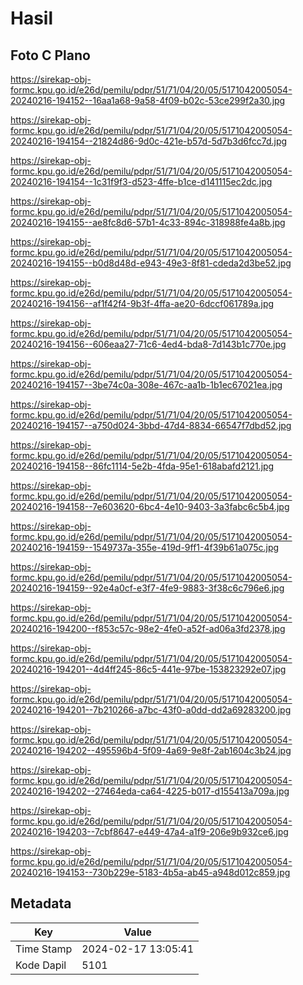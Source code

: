 # Hasil

## Foto C Plano

https://sirekap-obj-formc.kpu.go.id/e26d/pemilu/pdpr/51/71/04/20/05/5171042005054-20240216-194152--16aa1a68-9a58-4f09-b02c-53ce299f2a30.jpg

https://sirekap-obj-formc.kpu.go.id/e26d/pemilu/pdpr/51/71/04/20/05/5171042005054-20240216-194154--21824d86-9d0c-421e-b57d-5d7b3d6fcc7d.jpg

https://sirekap-obj-formc.kpu.go.id/e26d/pemilu/pdpr/51/71/04/20/05/5171042005054-20240216-194154--1c31f9f3-d523-4ffe-b1ce-d141115ec2dc.jpg

https://sirekap-obj-formc.kpu.go.id/e26d/pemilu/pdpr/51/71/04/20/05/5171042005054-20240216-194155--ae8fc8d6-57b1-4c33-894c-318988fe4a8b.jpg

https://sirekap-obj-formc.kpu.go.id/e26d/pemilu/pdpr/51/71/04/20/05/5171042005054-20240216-194155--b0d8d48d-e943-49e3-8f81-cdeda2d3be52.jpg

https://sirekap-obj-formc.kpu.go.id/e26d/pemilu/pdpr/51/71/04/20/05/5171042005054-20240216-194156--af1f42f4-9b3f-4ffa-ae20-6dccf061789a.jpg

https://sirekap-obj-formc.kpu.go.id/e26d/pemilu/pdpr/51/71/04/20/05/5171042005054-20240216-194156--606eaa27-71c6-4ed4-bda8-7d143b1c770e.jpg

https://sirekap-obj-formc.kpu.go.id/e26d/pemilu/pdpr/51/71/04/20/05/5171042005054-20240216-194157--3be74c0a-308e-467c-aa1b-1b1ec67021ea.jpg

https://sirekap-obj-formc.kpu.go.id/e26d/pemilu/pdpr/51/71/04/20/05/5171042005054-20240216-194157--a750d024-3bbd-47d4-8834-66547f7dbd52.jpg

https://sirekap-obj-formc.kpu.go.id/e26d/pemilu/pdpr/51/71/04/20/05/5171042005054-20240216-194158--86fc1114-5e2b-4fda-95e1-618abafd2121.jpg

https://sirekap-obj-formc.kpu.go.id/e26d/pemilu/pdpr/51/71/04/20/05/5171042005054-20240216-194158--7e603620-6bc4-4e10-9403-3a3fabc6c5b4.jpg

https://sirekap-obj-formc.kpu.go.id/e26d/pemilu/pdpr/51/71/04/20/05/5171042005054-20240216-194159--1549737a-355e-419d-9ff1-4f39b61a075c.jpg

https://sirekap-obj-formc.kpu.go.id/e26d/pemilu/pdpr/51/71/04/20/05/5171042005054-20240216-194159--92e4a0cf-e3f7-4fe9-9883-3f38c6c796e6.jpg

https://sirekap-obj-formc.kpu.go.id/e26d/pemilu/pdpr/51/71/04/20/05/5171042005054-20240216-194200--f853c57c-98e2-4fe0-a52f-ad06a3fd2378.jpg

https://sirekap-obj-formc.kpu.go.id/e26d/pemilu/pdpr/51/71/04/20/05/5171042005054-20240216-194201--4d4ff245-86c5-441e-97be-153823292e07.jpg

https://sirekap-obj-formc.kpu.go.id/e26d/pemilu/pdpr/51/71/04/20/05/5171042005054-20240216-194201--7b210266-a7bc-43f0-a0dd-dd2a69283200.jpg

https://sirekap-obj-formc.kpu.go.id/e26d/pemilu/pdpr/51/71/04/20/05/5171042005054-20240216-194202--495596b4-5f09-4a69-9e8f-2ab1604c3b24.jpg

https://sirekap-obj-formc.kpu.go.id/e26d/pemilu/pdpr/51/71/04/20/05/5171042005054-20240216-194202--27464eda-ca64-4225-b017-d155413a709a.jpg

https://sirekap-obj-formc.kpu.go.id/e26d/pemilu/pdpr/51/71/04/20/05/5171042005054-20240216-194203--7cbf8647-e449-47a4-a1f9-206e9b932ce6.jpg

https://sirekap-obj-formc.kpu.go.id/e26d/pemilu/pdpr/51/71/04/20/05/5171042005054-20240216-194153--730b229e-5183-4b5a-ab45-a948d012c859.jpg


## Metadata

| Key        | Value               |
| ---------- | ------------------- |
| Time Stamp | 2024-02-17 13:05:41 |
| Kode Dapil | 5101                |



